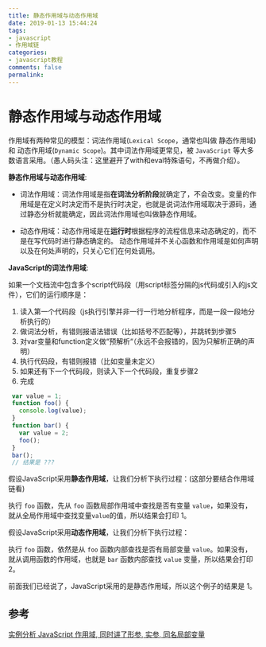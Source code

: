 ```yaml
---
title: 静态作用域与动态作用域
date: 2019-01-13 15:44:24
tags:
- javascript
- 作用域链
categories:
- javascript教程
comments: false
permalink:
---
```


# 静态作用域与动态作用域

作用域有两种常见的模型：词法作用域(`Lexical Scope`，通常也叫做 静态作用域) 和 动态作用域(`Dynamic Scope`)。其中词法作用域更常见，被 `JavaScript` 等大多数语言采用。（愚人码头注：这里避开了with和eval特殊语句，不再做介绍）。

**静态作用域与动态作用域**:

- 词法作用域：词法作用域是指**在词法分析阶段**就确定了，不会改变。变量的作用域是在定义时决定而不是执行时决定，也就是说词法作用域取决于源码，通过静态分析就能确定，因此词法作用域也叫做静态作用域。

- 动态作用域：动态作用域是在**运行时**根据程序的流程信息来动态确定的，而不是在写代码时进行静态确定的。 动态作用域并不关心函数和作用域是如何声明以及在何处声明的，只关心它们在何处调用。

**JavaScript的词法作用域**:

如果一个文档流中包含多个script代码段（用script标签分隔的js代码或引入的js文件），它们的运行顺序是：

1. 读入第一个代码段（js执行引擎并非一行一行地分析程序，而是一段一段地分析执行的）
2. 做词法分析，有错则报语法错误（比如括号不匹配等），并跳转到步骤5
3. 对var变量和function定义做“预解析“（永远不会报错的，因为只解析正确的声明）
4. 执行代码段，有错则报错（比如变量未定义）
5. 如果还有下一个代码段，则读入下一个代码段，重复步骤2
6. 完成

```JavaScript
 var value = 1;
 function foo() {
   console.log(value);
 }
 function bar() {
   var value = 2;
   foo();
 }
 bar();
 // 结果是 ???
```

假设JavaScript采用**静态作用域**，让我们分析下执行过程：(这部分要结合作用域链看)

执行 `foo` 函数，先从 `foo` 函数局部作用域中查找是否有变量 `value`，如果没有，就从全局作用域中查找变量`value`的值，所以结果会打印 1。

假设JavaScript采用**动态作用域**，让我们分析下执行过程：

执行 `foo` 函数，依然是从 `foo` 函数内部查找是否有局部变量 `value`。如果没有，就从调用函数的作用域，也就是 `bar` 函数内部查找 `value` 变量，所以结果会打印 2。

前面我们已经说了，JavaScript采用的是静态作用域，所以这个例子的结果是 1。

## 参考

[实例分析 JavaScript 作用域, 同时讲了形参, 实参, 同名局部变量](https://www.css88.com/archives/7300)